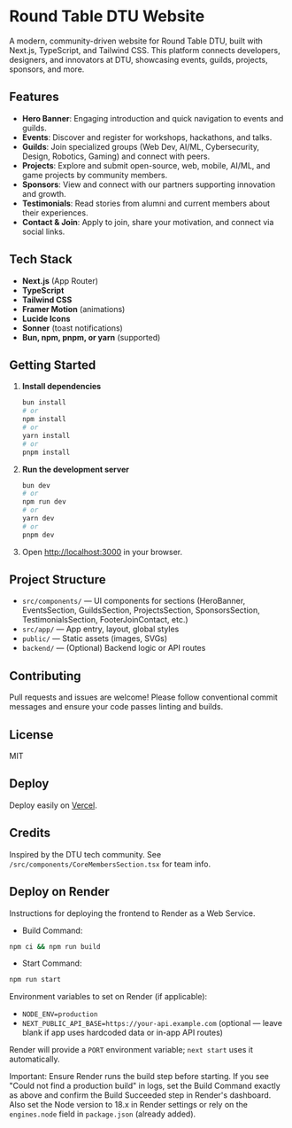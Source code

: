 
# Round Table DTU Website

A modern, community-driven website for Round Table DTU, built with Next.js, TypeScript, and Tailwind CSS. This platform connects developers, designers, and innovators at DTU, showcasing events, guilds, projects, sponsors, and more.

## Features
- **Hero Banner**: Engaging introduction and quick navigation to events and guilds.
- **Events**: Discover and register for workshops, hackathons, and talks.
- **Guilds**: Join specialized groups (Web Dev, AI/ML, Cybersecurity, Design, Robotics, Gaming) and connect with peers.
- **Projects**: Explore and submit open-source, web, mobile, AI/ML, and game projects by community members.
- **Sponsors**: View and connect with our partners supporting innovation and growth.
- **Testimonials**: Read stories from alumni and current members about their experiences.
- **Contact & Join**: Apply to join, share your motivation, and connect via social links.

## Tech Stack
- **Next.js** (App Router)
- **TypeScript**
- **Tailwind CSS**
- **Framer Motion** (animations)
- **Lucide Icons**
- **Sonner** (toast notifications)
- **Bun, npm, pnpm, or yarn** (supported)

## Getting Started

1. **Install dependencies**
	```bash
	bun install
	# or
	npm install
	# or
	yarn install
	# or
	pnpm install
	```

2. **Run the development server**
	```bash
	bun dev
	# or
	npm run dev
	# or
	yarn dev
	# or
	pnpm dev
	```

3. Open [http://localhost:3000](http://localhost:3000) in your browser.

## Project Structure
- `src/components/` — UI components for sections (HeroBanner, EventsSection, GuildsSection, ProjectsSection, SponsorsSection, TestimonialsSection, FooterJoinContact, etc.)
- `src/app/` — App entry, layout, global styles
- `public/` — Static assets (images, SVGs)
- `backend/` — (Optional) Backend logic or API routes

## Contributing
Pull requests and issues are welcome! Please follow conventional commit messages and ensure your code passes linting and builds.

## License
MIT

## Deploy
Deploy easily on [Vercel](https://vercel.com/new?utm_medium=default-template&filter=next.js&utm_source=create-next-app&utm_campaign=create-next-app-readme).

## Credits
Inspired by the DTU tech community. See `/src/components/CoreMembersSection.tsx` for team info.

## Deploy on Render

Instructions for deploying the frontend to Render as a Web Service.

- Build Command:
```bash
npm ci && npm run build
```

- Start Command:
```bash
npm run start
```

Environment variables to set on Render (if applicable):
- `NODE_ENV=production`
- `NEXT_PUBLIC_API_BASE=https://your-api.example.com` (optional — leave blank if app uses hardcoded data or in-app API routes)

Render will provide a `PORT` environment variable; `next start` uses it automatically.

Important: Ensure Render runs the build step before starting. If you see "Could not find a production build" in logs, set the Build Command exactly as above and confirm the Build Succeeded step in Render's dashboard. Also set the Node version to 18.x in Render settings or rely on the `engines.node` field in `package.json` (already added).
